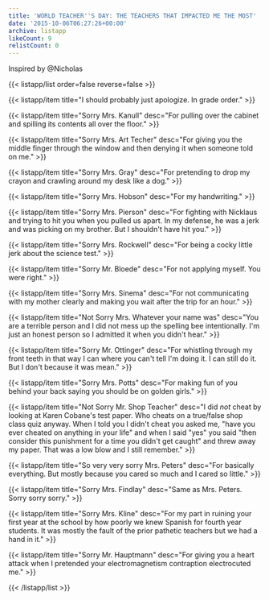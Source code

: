 ```yaml
---
title: 'WORLD TEACHER''S DAY: THE TEACHERS THAT IMPACTED ME THE MOST'
date: '2015-10-06T06:27:26+00:00'
archive: listapp
likeCount: 9
relistCount: 0
---
```


Inspired by @Nicholas

{{< listapp/list order=false reverse=false >}}

   {{< listapp/item title="I should probably just apologize. In grade order." >}}

   {{< listapp/item title="Sorry Mrs. Kanull"
      desc="For pulling over the cabinet and spilling its contents all over the floor." >}}

   {{< listapp/item title="Sorry Mrs. Art Techer"
      desc="For giving you the middle finger through the window and then denying it when someone told on me." >}}

   {{< listapp/item title="Sorry Mrs. Gray"
      desc="For pretending to drop my crayon and crawling around my desk like a dog." >}}

   {{< listapp/item title="Sorry Mrs. Hobson"
      desc="For my handwriting." >}}

   {{< listapp/item title="Sorry Mrs. Pierson"
      desc="For fighting with Nicklaus and trying to hit you when you pulled us apart. In my defense, he was a jerk and was picking on my brother. But I shouldn't have hit you." >}}

   {{< listapp/item title="Sorry Mrs. Rockwell"
      desc="For being a cocky little jerk about the science test." >}}

   {{< listapp/item title="Sorry Mr. Bloede"
      desc="For not applying myself. You were right." >}}

   {{< listapp/item title="Sorry Mrs. Sinema"
      desc="For not communicating with my mother clearly and making you wait after the trip for an hour." >}}

   {{< listapp/item title="Not Sorry Mrs. Whatever your name was"
      desc="You are a terrible person and I did not mess up the spelling bee intentionally. I'm just an honest person so I admitted it when you didn't hear." >}}

   {{< listapp/item title="Sorry Mr. Ottinger"
      desc="For whistling through my front teeth in that way I can where you can't tell I'm doing it. I can still do it. But I don't because it was mean." >}}

   {{< listapp/item title="Sorry Mrs. Potts"
      desc="For making fun of you behind your back saying you should be on golden girls." >}}

   {{< listapp/item title="Not Sorry Mr. Shop Teacher"
      desc="I did *not* cheat by looking at Karen Cobane's test paper. Who cheats on a true/false shop class quiz anyway. When I told you I didn't cheat you asked me, \"have you ever cheated on anything in your life\" and when I said \"yes\" you said \"then consider this punishment for a time you didn't get caught\" and threw away my paper. That was a low blow and I still remember." >}}

   {{< listapp/item title="So very very sorry Mrs. Peters"
      desc="For basically everything. But mostly because you cared so much and I cared so little." >}}

   {{< listapp/item title="Sorry Mrs. Findlay"
      desc="Same as Mrs. Peters. Sorry sorry sorry." >}}

   {{< listapp/item title="Sorry Mrs. Kline"
      desc="For my part in ruining your first year at the school by how poorly we knew Spanish for fourth year students. It was mostly the fault of the prior pathetic teachers but we had a hand in it." >}}

   {{< listapp/item title="Sorry Mr. Hauptmann"
      desc="For giving you a heart attack when I pretended your electromagnetism contraption electrocuted me." >}}

{{< /listapp/list >}}
